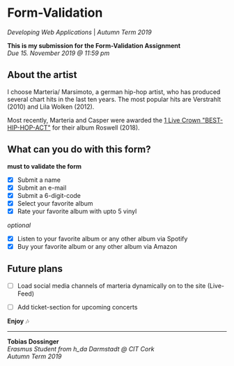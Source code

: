 # Form-Validation
*Developing Web Applications* | *Autumn Term 2019*

**This is my submission for the Form-Validation Assignment** </br>
*Due 15. November 2019 @ 11:59 pm* 


##  About the artist
I choose Marteria/ Marsimoto, a german hip-hop artist, who has produced several chart hits in the last ten years. The most popular hits are Verstrahlt (2010) and Lila Wolken (2012). 

Most recently, Marteria and Casper were awarded the [1 Live Crown "BEST-HIP-HOP-ACT"](https://www1.wdr.de/radio/1live-krone/gewinner/index.html) for their album Roswell (2018).


## What can you do with this form?

**must to validate the form**
- [x] Submit a name
- [x] Submit an e-mail
- [x] Submit a 6-digit-code
- [x] Select your favorite album
- [x] Rate your favorite album with upto 5 vinyl

*optional*
- [x] Listen to your favorite album or any other album via Spotify
- [x] Buy your favorite album or any other album via Amazon

## Future plans

- [ ] Load social media channels of marteria dynamically on to the site (Live-Feed)
- [ ] Add ticket-section for upcoming concerts



**Enjoy** 🎶

------------------------------------

**Tobias Dossinger** <br/>
*Erasmus Student from h_da Darmstadt @ CIT Cork* <br/>
*Autumn Term 2019*

